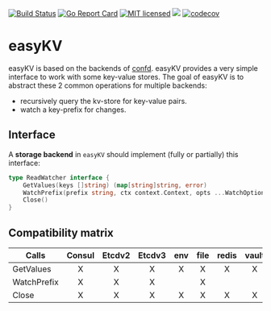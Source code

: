[![Build Status](https://travis-ci.org/HeavyHorst/easyKV.svg?branch=master)](https://travis-ci.org/HeavyHorst/easyKV) [![Go Report Card](https://goreportcard.com/badge/github.com/HeavyHorst/easyKV)](https://goreportcard.com/report/github.com/HeavyHorst/easyKV) [![MIT licensed](https://img.shields.io/badge/license-MIT-blue.svg)](https://raw.githubusercontent.com/HeavyHorst/easyKV/master/LICENCE)
[![](https://godoc.org/github.com/HeavyHorst/easyKV?status.svg)](http://godoc.org/github.com/HeavyHorst/easyKV) [![codecov](https://codecov.io/gh/HeavyHorst/easyKV/branch/master/graph/badge.svg)](https://codecov.io/gh/HeavyHorst/easyKV)


# easyKV
easyKV is based on the backends of [confd](https://github.com/kelseyhightower/confd).
easyKV provides a very simple interface to work with some key-value stores.
The goal of easyKV is to abstract these 2 common operations for multiple backends:

  - recursively query the kv-store for key-value pairs.
  - watch a key-prefix for changes.

## Interface
A **storage backend** in `easyKV` should implement (fully or partially) this interface:
```go
type ReadWatcher interface {
	GetValues(keys []string) (map[string]string, error)
	WatchPrefix(prefix string, ctx context.Context, opts ...WatchOption) (uint64, error)
	Close()
}
```

## Compatibility matrix

| Calls                 |   Consul   | Etcdv2 | Etcdv3  |  env  | file |   redis |  vault  |  zookeeper |
|-----------------------|:----------:|:------:|:-------:|:-----:|:----:|:-------:|:-------:|:----------:|
| GetValues             |     X      |   X    |      X  |    X  |  X   |     X   |   X     |     X      |
| WatchPrefix           |     X      |   X    |      X  |       |  X   |         |         |     X      |
| Close                 |     X      |   X    |      X  |    X  |  X   |     X   |   X     |     X      |
